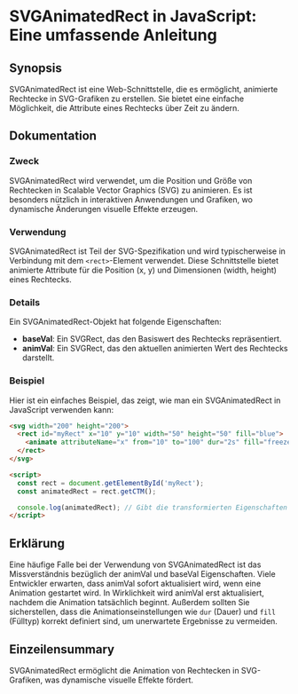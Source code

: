 <!--
Meta Description: # SVGAnimatedRect in JavaScript: Eine umfassende Anleitung ## Synopsis SVGAnimatedRect ist eine Web-Schnittstelle, die es ermöglicht, animierte Rechte...
Meta Keywords: svganimatedrect, die, svg, und, eine
-->

# SVGAnimatedRect in JavaScript: Eine umfassende Anleitung

## Synopsis
SVGAnimatedRect ist eine Web-Schnittstelle, die es ermöglicht, animierte Rechtecke in SVG-Grafiken zu erstellen. Sie bietet eine einfache Möglichkeit, die Attribute eines Rechtecks über Zeit zu ändern.

## Dokumentation
### Zweck
SVGAnimatedRect wird verwendet, um die Position und Größe von Rechtecken in Scalable Vector Graphics (SVG) zu animieren. Es ist besonders nützlich in interaktiven Anwendungen und Grafiken, wo dynamische Änderungen visuelle Effekte erzeugen.

### Verwendung
SVGAnimatedRect ist Teil der SVG-Spezifikation und wird typischerweise in Verbindung mit dem `<rect>`-Element verwendet. Diese Schnittstelle bietet animierte Attribute für die Position (x, y) und Dimensionen (width, height) eines Rechtecks.

### Details
Ein SVGAnimatedRect-Objekt hat folgende Eigenschaften:
- **baseVal**: Ein SVGRect, das den Basiswert des Rechtecks repräsentiert.
- **animVal**: Ein SVGRect, das den aktuellen animierten Wert des Rechtecks darstellt.

### Beispiel
Hier ist ein einfaches Beispiel, das zeigt, wie man ein SVGAnimatedRect in JavaScript verwenden kann:

```html
<svg width="200" height="200">
  <rect id="myRect" x="10" y="10" width="50" height="50" fill="blue">
    <animate attributeName="x" from="10" to="100" dur="2s" fill="freeze" />
  </rect>
</svg>

<script>
  const rect = document.getElementById('myRect');
  const animatedRect = rect.getCTM();

  console.log(animatedRect); // Gibt die transformierten Eigenschaften des Rechtecks aus.
</script>
```

## Erklärung
Eine häufige Falle bei der Verwendung von SVGAnimatedRect ist das Missverständnis bezüglich der animVal und baseVal Eigenschaften. Viele Entwickler erwarten, dass animVal sofort aktualisiert wird, wenn eine Animation gestartet wird. In Wirklichkeit wird animVal erst aktualisiert, nachdem die Animation tatsächlich beginnt. Außerdem sollten Sie sicherstellen, dass die Animationseinstellungen wie `dur` (Dauer) und `fill` (Fülltyp) korrekt definiert sind, um unerwartete Ergebnisse zu vermeiden.

## Einzeilensummary
SVGAnimatedRect ermöglicht die Animation von Rechtecken in SVG-Grafiken, was dynamische visuelle Effekte fördert.